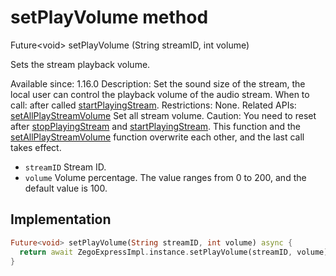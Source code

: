 


# setPlayVolume method








Future&lt;void> setPlayVolume
(String streamID, int volume)





<p>Sets the stream playback volume.</p>
<p>Available since: 1.16.0
Description: Set the sound size of the stream, the local user can control the playback volume of the audio stream.
When to call: after called <a href="../../zego_uikit_prebuilt_live_audio_room/ZegoExpressEnginePlayer/startPlayingStream.md">startPlayingStream</a>.
Restrictions: None.
Related APIs: <a href="../../zego_uikit_prebuilt_live_audio_room/ZegoExpressEnginePlayer/setAllPlayStreamVolume.md">setAllPlayStreamVolume</a> Set all stream volume.
Caution: You need to reset after <a href="../../zego_uikit_prebuilt_live_audio_room/ZegoExpressEnginePlayer/stopPlayingStream.md">stopPlayingStream</a> and <a href="../../zego_uikit_prebuilt_live_audio_room/ZegoExpressEnginePlayer/startPlayingStream.md">startPlayingStream</a>. This function and the <a href="../../zego_uikit_prebuilt_live_audio_room/ZegoExpressEnginePlayer/setAllPlayStreamVolume.md">setAllPlayStreamVolume</a> function overwrite each other, and the last call takes effect.</p>
<ul>
<li><code>streamID</code> Stream ID.</li>
<li><code>volume</code> Volume percentage. The value ranges from 0 to 200, and the default value is 100.</li>
</ul>



## Implementation

```dart
Future<void> setPlayVolume(String streamID, int volume) async {
  return await ZegoExpressImpl.instance.setPlayVolume(streamID, volume);
}
```







